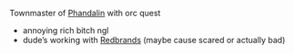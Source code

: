 Townmaster of [Phandalin](Phandalin.md) with orc quest
- annoying rich bitch ngl
- dude’s working with [Redbrands](Redbrands.md) (maybe cause scared or actually bad)